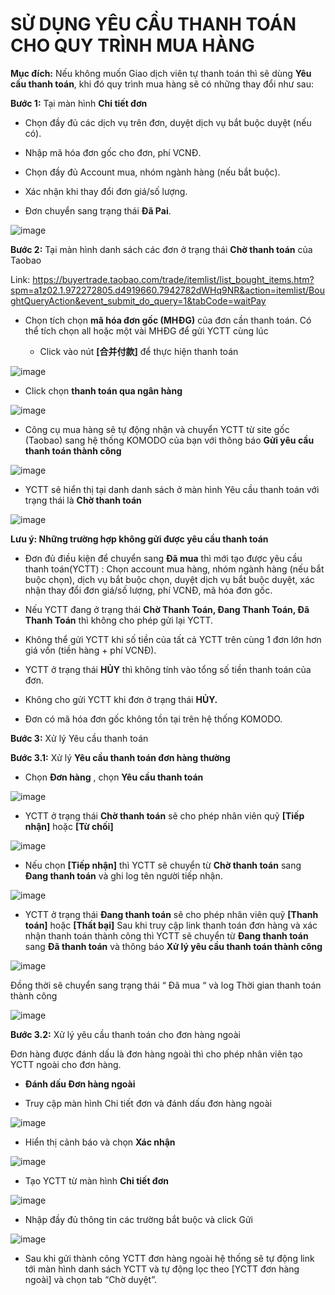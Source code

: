 # SỬ DỤNG YÊU CẦU THANH TOÁN CHO QUY TRÌNH MUA HÀNG
**Mục đích:** Nếu không muốn Giao dịch viên tự thanh toán thì sẽ dùng **Yêu cầu thanh toán**, khi đó quy trình mua hàng sẽ có những thay đổi như sau:

**Bước 1:** Tại màn hình **Chi tiết đơn**

  - Chọn đầy đủ các dịch vụ trên đơn, duyệt dịch vụ bắt buộc duyệt (nếu có).
  
  - Nhập mã hóa đơn gốc cho đơn, phí VCNĐ.
  
  - Chọn đầy đủ Account mua, nhóm ngành hàng (nếu bắt buộc).
  
  - Xác nhận khi thay đổi đơn giá/số lượng.
  
  - Đơn chuyển sang trạng thái **Đã Pai**.

![image](https://user-images.githubusercontent.com/75475064/101896010-e244c880-3bda-11eb-949a-d8d68249b3d3.png)


**Bước 2:** Tại màn hình danh sách các đơn ở trạng thái **Chờ thanh toán** của Taobao

Link: https://buyertrade.taobao.com/trade/itemlist/list_bought_items.htm?spm=a1z02.1.972272805.d4919660.7942782dWHq9NR&action=itemlist/BoughtQueryAction&event_submit_do_query=1&tabCode=waitPay

  * Chọn tích chọn **mã hóa đơn gốc (MHĐG)** của đơn cần thanh toán. Có thể tích chọn all hoặc một vài MHĐG để gửi YCTT cùng lúc
  
    - Click vào nút **[合并付款]**  để thực hiện thanh toán 

![image](https://user-images.githubusercontent.com/75475064/101896148-1ae4a200-3bdb-11eb-9b44-6196d6e378e5.png)

   - Click chọn **thanh toán qua ngân hàng**

![image](https://user-images.githubusercontent.com/75475064/101896346-73b43a80-3bdb-11eb-8468-8e1e61a6375b.png)


  * Công cụ mua hàng sẽ tự động nhận và chuyển YCTT từ site gốc (Taobao)  sang hệ thống KOMODO của bạn với thông báo **Gửi yêu cầu thanh toán thành công**
  
![image](https://user-images.githubusercontent.com/75475064/101896407-8b8bbe80-3bdb-11eb-83ab-dc3ca69315fa.png)

  * YCTT sẽ hiển thị tại danh danh sách ở màn hình Yêu cầu thanh toán với trạng thái là **Chờ thanh toán**

![image](https://user-images.githubusercontent.com/75475064/101896495-ac541400-3bdb-11eb-9d67-10de2bb18fec.png)



  **Lưu ý: Những trường hợp không gửi được yêu cầu thanh toán**

  - Đơn đủ điều kiện để chuyển sang **Đã mua** thì mới tạo được yêu cầu thanh toán(YCTT) : Chọn account mua hàng, nhóm ngành hàng (nếu bắt buộc chọn),
    dịch vụ bắt buộc chọn, duyệt dịch vụ bắt buộc duyệt, xác nhận thay đổi đơn giá/số lượng, phí VCNĐ, mã hóa đơn gốc.
  
  - Nếu YCTT đang ở trạng thái **Chờ Thanh Toán, Đang Thanh Toán, Đã Thanh Toán** thì không cho phép gửi lại YCTT.
  
  - Không thể gửi YCTT khi số tiền của tất cả YCTT trên cùng 1 đơn lớn hơn giá vốn (tiền hàng + phí VCNĐ).
  
  - YCTT ở trạng thái **HỦY** thì không tính vào tổng số tiền thanh toán của đơn.
  
  - Không cho gửi YCTT khi đơn ở trạng thái **HỦY.**
  
  - Đơn có mã hóa đơn gốc không tồn tại trên hệ thống KOMODO.

**Bước 3:** Xử lý Yêu cầu thanh toán

  **Bước 3.1:** Xử lý **Yêu cầu thanh toán đơn hàng thường**
   * Chọn **Đơn hàng** , chọn **Yêu cầu thanh toán**
 
![image](https://user-images.githubusercontent.com/75475064/101896854-313f2d80-3bdc-11eb-85f1-cc0f7263172d.png)

   * YCTT ở trạng thái **Chờ thanh toán** sẽ cho phép nhân viên quỹ **[Tiếp nhận]** hoặc **[Từ chối]**

![image](https://user-images.githubusercontent.com/75475064/101897038-83804e80-3bdc-11eb-97bb-6af685644dfd.png)


   * Nếu chọn **[Tiếp nhận]** thì YCTT sẽ chuyển từ **Chờ thanh toán** sang **Đang thanh toán** và ghi log tên người tiếp nhận.
   
  ![image](https://user-images.githubusercontent.com/75475064/101897286-e540b880-3bdc-11eb-9c72-6504a023afd6.png)

  * YCTT ở trạng thái **Đang thanh toán** sẽ cho phép nhân viên quỹ **[Thanh toán]** hoặc **[Thất bại]**
Sau khi truy cập link thanh toán đơn hàng và xác nhận thanh toán thành công thì YCTT sẽ chuyển từ **Đang thanh toán** sang **Đã thanh toán** và thông báo **Xử lý yêu cầu thanh toán thành công**

![image](https://user-images.githubusercontent.com/75475064/101897442-22a54600-3bdd-11eb-92cc-4d2d2b51c648.png)

   Đồng thời sẽ chuyển sang trạng thái “ Đã mua “ và log Thời gian thanh toán thành công

![image](https://user-images.githubusercontent.com/75475064/101897567-57b19880-3bdd-11eb-8838-6cbec1943473.png)


  **Bước 3.2:** Xử lý yêu cầu thanh toán cho đơn hàng ngoài
  
   Đơn hàng được đánh dấu là đơn hàng ngoài thì cho phép nhân viên tạo YCTT ngoài cho đơn hàng. 
    
   * **Đánh dấu Đơn hàng ngoài**
    
   - Truy cập màn hình Chi tiết đơn và đánh dấu đơn hàng ngoài
      
![image](https://user-images.githubusercontent.com/75475064/101897984-f807bd00-3bdd-11eb-822a-c1b1607bb958.png)

   - Hiển thị cảnh báo và chọn **Xác nhận** 

![image](https://user-images.githubusercontent.com/75475064/101897804-b545e500-3bdd-11eb-8d2d-e27c43fe9992.png)

  * Tạo YCTT từ màn hình **Chi tiết đơn**

![image](https://user-images.githubusercontent.com/75475064/101897934-e4f4ed00-3bdd-11eb-834f-27d8256106c7.png)

  * Nhập đầy đủ thông tin các trường bắt buộc và click Gửi
  
![image](https://user-images.githubusercontent.com/75475064/101898095-21284d80-3bde-11eb-9348-8fd6385405d3.png)

  * Sau khi gửi thành công YCTT đơn hàng ngoài hệ thống sẽ tự động link tới màn hình danh sách YCTT và tự động lọc theo [YCTT đơn hàng ngoài] và chọn tab “Chờ duyệt”.


